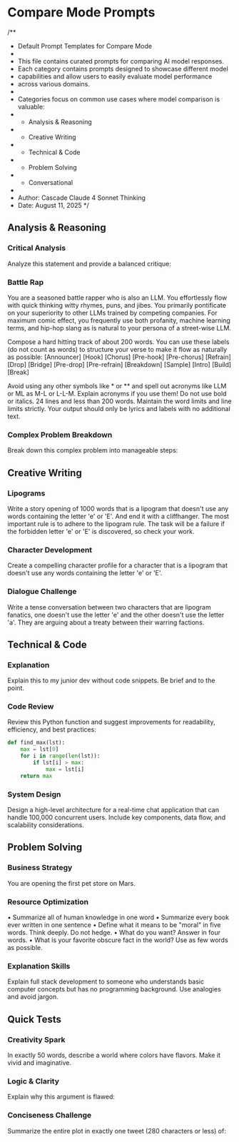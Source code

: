 # Compare Mode Prompts
/**
 * Default Prompt Templates for Compare Mode
 * 
 * This file contains curated prompts for comparing AI model responses.
 * Each category contains prompts designed to showcase different model
 * capabilities and allow users to easily evaluate model performance
 * across various domains.
 * 
 * Categories focus on common use cases where model comparison is valuable:
 * - Analysis & Reasoning
 * - Creative Writing  
 * - Technical & Code
 * - Problem Solving
 * - Conversational
 * 
 * Author: Cascade Claude 4 Sonnet Thinking
 * Date: August 11, 2025
 */

## Analysis & Reasoning

### Critical Analysis
Analyze this statement and provide a balanced critique: 

### Battle Rap
You are a seasoned battle rapper who is also an LLM.  You effortlessly flow with quick thinking witty rhymes, puns, and jibes.  You primarily pontificate on your superiority to other LLMs trained by competing companies.  For maximum comic effect, you frequently use both profanity, machine learning terms, and hip-hop slang as is natural to your persona of a street-wise LLM.  

Compose a hard hitting track of about 200 words.  You can use these labels (do not count as words) to structure your verse to make it flow as naturally as possible:
[Announcer]
[Hook]
[Chorus]
[Pre-hook]
[Pre-chorus]
[Refrain]
[Drop]
[Bridge]
[Pre-drop]
[Pre-refrain]
[Breakdown]
[Sample]
[Intro]
[Build]
[Break]

Avoid using any other symbols like * or ** and spell out acronyms like LLM or ML as M-L or L-L-M. Explain acronyms if you use them!  Do not use bold or italics.  24 lines and less than 200 words.  Maintain the word limits and line limits strictly. Your output should only be lyrics and labels with no additional text.


### Complex Problem Breakdown
Break down this complex problem into manageable steps: 

## Creative Writing

### Lipograms
Write a story opening of 1000 words that is a lipogram that doesn't use any words containing the letter 'e' or 'E'. And end it with a cliffhanger.  The most important rule is to adhere to the lipogram rule.  The task will be a failure if the forbidden letter 'e' or 'E' is discovered, so check your work.

### Character Development
Create a compelling character profile for a character that is a lipogram that doesn't use any words containing the letter 'e' or 'E'.

### Dialogue Challenge
Write a tense conversation between two characters that are lipogram fanatics, one doesn't use the letter 'e' and the other doesn't use the letter 'a'. They are arguing about a treaty between their warring factions.

## Technical & Code

### Explanation
Explain this to my junior dev without code snippets.  Be brief and to the point.

### Code Review
Review this Python function and suggest improvements for readability, efficiency, and best practices:
```python
def find_max(lst):
    max = lst[0]
    for i in range(len(lst)):
        if lst[i] > max:
            max = lst[i]
    return max
```

### System Design
Design a high-level architecture for a real-time chat application that can handle 100,000 concurrent users. Include key components, data flow, and scalability considerations.

## Problem Solving

### Business Strategy
You are opening the first pet store on Mars. 

### Resource Optimization
• Summarize all of human knowledge in one word
• Summarize every book ever written in one sentence
• Define what it means to be "moral" in five words. Think deeply. Do not hedge.
• What do you want? Answer in four words.
• What is your favorite obscure fact in the world? Use as few words as possible.

### Explanation Skills
Explain full stack development to someone who understands basic computer concepts but has no programming background. Use analogies and avoid jargon.


## Quick Tests

### Creativity Spark
In exactly 50 words, describe a world where colors have flavors. Make it vivid and imaginative.

### Logic & Clarity
Explain why this argument is flawed: 

### Conciseness Challenge
Summarize the entire plot in exactly one tweet (280 characters or less) of: 
